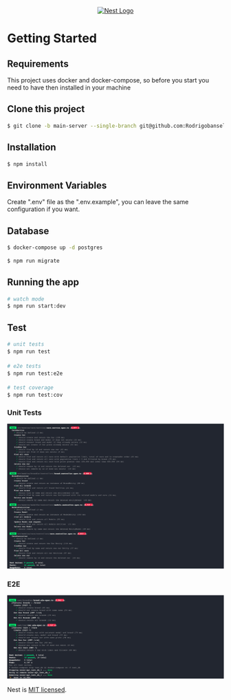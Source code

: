 <p align="center">
  <a href="http://nestjs.com/" target="blank"><img src="https://nestjs.com/img/logo_text.svg" width="320" alt="Nest Logo" /></a>
</p>

# Getting Started

## Requirements

This project uses docker and docker-compose, so before you start you need to have then installed in your machine

## Clone this project

```bash
$ git clone -b main-server --single-branch git@github.com:Rodrigobanselmo/oncar-challenge.git
```

## Installation

```bash
$ npm install
```

## Environment Variables

Create ".env" file as the ".env.example", you can leave the same configuration if you want.

## Database

```bash
$ docker-compose up -d postgres
```

```bash
$ npm run migrate
```

## Running the app

```bash
# watch mode
$ npm run start:dev

```

## Test

```bash
# unit tests
$ npm run test

# e2e tests
$ npm run test:e2e

# test coverage
$ npm run test:cov
```

### Unit Tests

![Alt images](test/images/unit.png?raw=true 'Title')

### E2E

![Alt images](test/images/e2e.png?raw=true 'Title')

Nest is [MIT licensed](LICENSE).
